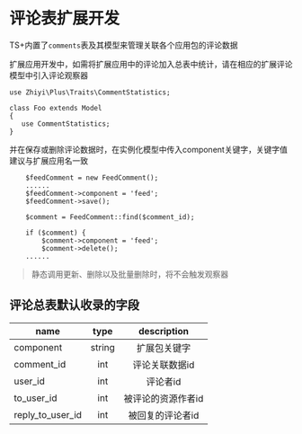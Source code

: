 # 评论表扩展开发

TS+内置了`comments`表及其模型来管理关联各个应用包的评论数据


扩展应用开发中，如需将扩展应用中的评论加入总表中统计，请在相应的扩展评论模型中引入评论观察器

```
use Zhiyi\Plus\Traits\CommentStatistics;

class Foo extends Model
{
   use CommentStatistics;
}

```

并在保存或删除评论数据时，在实例化模型中传入component关键字，关键字值建议与扩展应用名一致

```
	$feedComment = new FeedComment();
	......
	$feedComment->component = 'feed';
	$feedComment->save();

```

```
	$comment = FeedComment::find($comment_id);

	if ($comment) {
		$comment->component = 'feed';
		$comment->delete();
	......
```

> 静态调用更新、删除以及批量删除时，将不会触发观察器

## 评论总表默认收录的字段

| name      | type     | description |
|---------- |:--------:|:--------:|
| component | string   | 扩展包关键字 |
| comment_id | int     | 评论关联数据id |
| user_id   | int      | 评论者id |
| to_user_id | int     | 被评论的资源作者id |
| reply_to_user_id | int | 被回复的评论者id |




